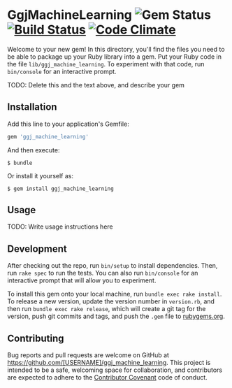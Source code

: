 # GgjMachineLearning ![Gem Status](https://img.shields.io/badge/gem-0.1.0-blue.svg) [![Build Status](https://travis-ci.org/ggjuanes/ggj_machine_learning.svg)](https://travis-ci.org/ggjuanes/ggj_machine_learning) [![Code Climate](https://codeclimate.com/github/ggjuanes/ggj_machine_learning/badges/gpa.svg)](https://codeclimate.com/github/ggjuanes/ggj_machine_learning)

Welcome to your new gem! In this directory, you'll find the files you need to be able to package up your Ruby library into a gem. Put your Ruby code in the file `lib/ggj_machine_learning`. To experiment with that code, run `bin/console` for an interactive prompt.

TODO: Delete this and the text above, and describe your gem

## Installation

Add this line to your application's Gemfile:

```ruby
gem 'ggj_machine_learning'
```

And then execute:

    $ bundle

Or install it yourself as:

    $ gem install ggj_machine_learning

## Usage

TODO: Write usage instructions here

## Development

After checking out the repo, run `bin/setup` to install dependencies. Then, run `rake spec` to run the tests. You can also run `bin/console` for an interactive prompt that will allow you to experiment.

To install this gem onto your local machine, run `bundle exec rake install`. To release a new version, update the version number in `version.rb`, and then run `bundle exec rake release`, which will create a git tag for the version, push git commits and tags, and push the `.gem` file to [rubygems.org](https://rubygems.org).


## Contributing

Bug reports and pull requests are welcome on GitHub at https://github.com/[USERNAME]/ggj_machine_learning. This project is intended to be a safe, welcoming space for collaboration, and contributors are expected to adhere to the [Contributor Covenant](http://contributor-covenant.org) code of conduct.

